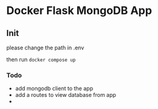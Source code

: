 # Docker Flask MongoDB App

## Init

please change the path in .env

then run `docker compose up`

### Todo

- add mongodb client to the app
- add a routes to view database from app
- 
